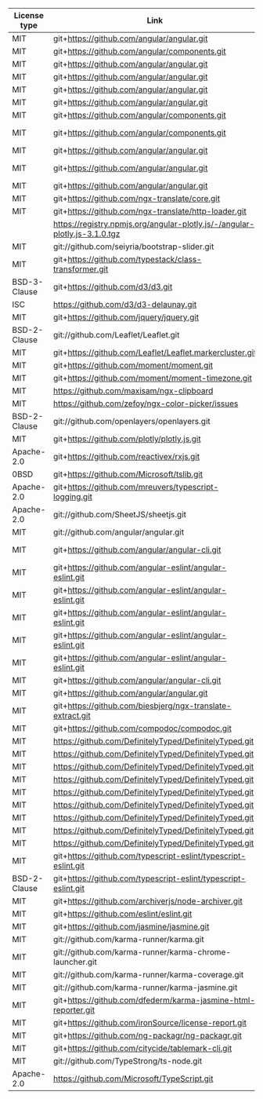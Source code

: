 | License type | Link                                                                       | Installed version | Name                                   |
| ------------ | -------------------------------------------------------------------------- | ----------------- | -------------------------------------- |
| MIT          | git+https://github.com/angular/angular.git                                 | 13.1.1            | @angular/animations                    |
| MIT          | git+https://github.com/angular/components.git                              | 13.1.1            | @angular/cdk                           |
| MIT          | git+https://github.com/angular/angular.git                                 | 13.1.1            | @angular/common                        |
| MIT          | git+https://github.com/angular/angular.git                                 | 13.1.1            | @angular/compiler                      |
| MIT          | git+https://github.com/angular/angular.git                                 | 13.1.1            | @angular/core                          |
| MIT          | git+https://github.com/angular/angular.git                                 | 13.1.1            | @angular/forms                         |
| MIT          | git+https://github.com/angular/components.git                              | 13.1.1            | @angular/material                      |
| MIT          | git+https://github.com/angular/components.git                              | 13.1.1            | @angular/material-moment-adapter       |
| MIT          | git+https://github.com/angular/angular.git                                 | 13.1.1            | @angular/platform-browser              |
| MIT          | git+https://github.com/angular/angular.git                                 | 13.1.1            | @angular/platform-browser-dynamic      |
| MIT          | git+https://github.com/angular/angular.git                                 | 13.1.1            | @angular/router                        |
| MIT          | git+https://github.com/ngx-translate/core.git                              | 13.0.0            | @ngx-translate/core                    |
| MIT          | git+https://github.com/ngx-translate/http-loader.git                       | 6.0.0             | @ngx-translate/http-loader             |
|              | https://registry.npmjs.org/angular-plotly.js/-/angular-plotly.js-3.1.0.tgz | 3.0.0             | angular-plotly.js                      |
| MIT          | git://github.com/seiyria/bootstrap-slider.git                              | 11.0.2            | bootstrap-slider                       |
| MIT          | git+https://github.com/typestack/class-transformer.git                     | 0.4.0             | class-transformer                      |
| BSD-3-Clause | git+https://github.com/d3/d3.git                                           | 5.12.0            | d3                                     |
| ISC          | https://github.com/d3/d3-delaunay.git                                      | 5.2.1             | d3-delaunay                            |
| MIT          | git+https://github.com/jquery/jquery.git                                   | 3.5.1             | jquery                                 |
| BSD-2-Clause | git://github.com/Leaflet/Leaflet.git                                       | 1.7.1             | leaflet                                |
| MIT          | git+https://github.com/Leaflet/Leaflet.markercluster.git                   | 1.5.0             | leaflet.markercluster                  |
| MIT          | git+https://github.com/moment/moment.git                                   | 2.29.1            | moment                                 |
| MIT          | git+https://github.com/moment/moment-timezone.git                          | 0.5.33            | moment-timezone                        |
| MIT          | https://github.com/maxisam/ngx-clipboard                                   | 14.0.1            | ngx-clipboard                          |
| MIT          | https://github.com/zefoy/ngx-color-picker/issues                           | 11.0.0            | ngx-color-picker                       |
| BSD-2-Clause | git://github.com/openlayers/openlayers.git                                 | 6.4.3             | ol                                     |
| MIT          | git+https://github.com/plotly/plotly.js.git                                | 1.54.5            | plotly.js                              |
| Apache-2.0   | git+https://github.com/reactivex/rxjs.git                                  | 6.6.0             | rxjs                                   |
| 0BSD         | git+https://github.com/Microsoft/tslib.git                                 | 2.1.0             | tslib                                  |
| Apache-2.0   | git+https://github.com/mreuvers/typescript-logging.git                     | 0.6.3             | typescript-logging                     |
| Apache-2.0   | git://github.com/SheetJS/sheetjs.git                                       | 0.17.1            | xlsx                                   |
| MIT          | git://github.com/angular/angular.git                                       | 0.11.4            | zone.js                                |
| MIT          | git+https://github.com/angular/angular-cli.git                             | 13.1.2            | @angular-devkit/build-angular          |
| MIT          | git+https://github.com/angular-eslint/angular-eslint.git                   | 13.0.1            | @angular-eslint/builder                |
| MIT          | git+https://github.com/angular-eslint/angular-eslint.git                   | 13.0.1            | @angular-eslint/eslint-plugin          |
| MIT          | git+https://github.com/angular-eslint/angular-eslint.git                   | 13.0.1            | @angular-eslint/eslint-plugin-template |
| MIT          | git+https://github.com/angular-eslint/angular-eslint.git                   | 13.0.1            | @angular-eslint/schematics             |
| MIT          | git+https://github.com/angular-eslint/angular-eslint.git                   | 13.0.1            | @angular-eslint/template-parser        |
| MIT          | git+https://github.com/angular/angular-cli.git                             | 13.1.2            | @angular/cli                           |
| MIT          | git+https://github.com/angular/angular.git                                 | 13.1.1            | @angular/compiler-cli                  |
| MIT          | git+https://github.com/biesbjerg/ngx-translate-extract.git                 | 7.0.4             | @biesbjerg/ngx-translate-extract       |
| MIT          | git+https://github.com/compodoc/compodoc.git                               | 1.1.14            | @compodoc/compodoc                     |
| MIT          | https://github.com/DefinitelyTyped/DefinitelyTyped.git                     | 5.7.2             | @types/d3                              |
| MIT          | https://github.com/DefinitelyTyped/DefinitelyTyped.git                     | 7946.0.8          | @types/geojson                         |
| MIT          | https://github.com/DefinitelyTyped/DefinitelyTyped.git                     | 3.6.0             | @types/jasmine                         |
| MIT          | https://github.com/DefinitelyTyped/DefinitelyTyped.git                     | 6.0.0             | @types/jsonfile                        |
| MIT          | https://github.com/DefinitelyTyped/DefinitelyTyped.git                     | 1.5.17            | @types/leaflet                         |
| MIT          | https://github.com/DefinitelyTyped/DefinitelyTyped.git                     | 1.4.5             | @types/leaflet.markercluster           |
| MIT          | https://github.com/DefinitelyTyped/DefinitelyTyped.git                     | 12.20.15          | @types/node                            |
| MIT          | https://github.com/DefinitelyTyped/DefinitelyTyped.git                     | 5.3.5             | @types/ol                              |
| MIT          | https://github.com/DefinitelyTyped/DefinitelyTyped.git                     | 1.50.19           | @types/plotly.js                       |
| MIT          | git+https://github.com/typescript-eslint/typescript-eslint.git             | 5.3.0             | @typescript-eslint/eslint-plugin       |
| BSD-2-Clause | git+https://github.com/typescript-eslint/typescript-eslint.git             | 5.3.0             | @typescript-eslint/parser              |
| MIT          | git+https://github.com/archiverjs/node-archiver.git                        | 5.2.0             | archiver                               |
| MIT          | git+https://github.com/eslint/eslint.git                                   | 8.2.0             | eslint                                 |
| MIT          | git+https://github.com/jasmine/jasmine.git                                 | 3.7.0             | jasmine-core                           |
| MIT          | git://github.com/karma-runner/karma.git                                    | 6.3.0             | karma                                  |
| MIT          | git://github.com/karma-runner/karma-chrome-launcher.git                    | 3.1.0             | karma-chrome-launcher                  |
| MIT          | git://github.com/karma-runner/karma-coverage.git                           | 2.0.3             | karma-coverage                         |
| MIT          | git://github.com/karma-runner/karma-jasmine.git                            | 4.0.0             | karma-jasmine                          |
| MIT          | git+https://github.com/dfederm/karma-jasmine-html-reporter.git             | 1.5.0             | karma-jasmine-html-reporter            |
| MIT          | git+https://github.com/ironSource/license-report.git                       | 4.5.0             | license-report                         |
| MIT          | git+https://github.com/ng-packagr/ng-packagr.git                           | 13.1.2            | ng-packagr                             |
| MIT          | git+https://github.com/citycide/tablemark-cli.git                          | 2.0.0             | tablemark-cli                          |
| MIT          | git://github.com/TypeStrong/ts-node.git                                    | 10.0.0            | ts-node                                |
| Apache-2.0   | https://github.com/Microsoft/TypeScript.git                                | 4.5.4             | typescript                             |

